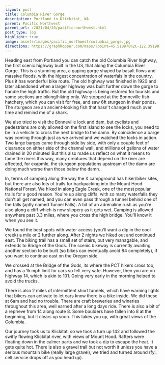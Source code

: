 ```yaml
---
layout: post
title: Columbia River Gorge
description: Portland to Klickitat, WA
parent: Pacific Northwest
parent_url: /2021/04/20/pacific-northwest.html
post_type: log
highlight: true
image: assets/images/pacific_northwest/columbia_gorge.jpg
directions: https://graphhopper.com/maps/?point=45.518978%2C-122.391987&point=45.516392%2C-122.342763&point=45.518617%2C-122.318859&point=45.715649%2C-121.78997&point=45.707378%2C-121.447678&point=45.824493%2C-121.100407&locale=en-us&elevation=true&profile=bike&use_miles=false&selected_detail=Elevation&layer=TF%20Cycle
---
```


<script src="https://cdn.jsdelivr.net/npm/publicalbum@latest/embed-ui.min.js" async></script>
<div class="pa-carousel-widget"
  data-link="https://photos.app.goo.gl/yUENsn3mmhDWVTWd7"
  data-title="Columbia River Gorge"
  data-description="44 new photos added to shared album">
  <object data="https://lh3.googleusercontent.com/RqYbgXM6Xmz6eLFV842UIM3jVyOS1-77MBpfbgshuX-t2hTiZ2LNc0UkqkfOQQgN7cmTrLpCflumowLR6K2HoJOp9wDe-TPX17ztxKabr5l0KA4nnH3Ff5FmK724VOqwnaZEY9YqPQ=w1920-h1080"></object>
  <object data="https://lh3.googleusercontent.com/ficRrv8v_nkO9F_duhlpdOw7_G6WAwTQLLd99b4unJPZfLzFD1UOkds7YkbXEsIq_YUXKnl0yOyazW8JqcZt4NqjV30t0TETEv09xKq87lNER2z9xdBzCWLj1Tk6AGnfjsIGQ9P5oA=w1920-h1080"></object>
  <object data="https://lh3.googleusercontent.com/mBaVLzWcS83kjwWYa8QjC7qOcqtz10p2EACfUnf7EbYNFj0F1PbBwLHAENvAB6pC-DTyhgamJ97zw06gQo7VBnv31U7yDoeI3g1d24bu6KQZukowzFR6ui38HuTNg2zAalheTsF3wQ=w1920-h1080"></object>
  <object data="https://lh3.googleusercontent.com/DV67pdSaeoLTqFEYVHm2VzAki_C4BQWqMVz_m_ACQ7FrX9wGBfrJ5FK6AaOIh1cD_NBzcxanuRHSImECsynDdKAP-7dOOHkf87dgTXJEJxTy4swFqbnzEbXGPc77nybgUGJ49nhpKg=w1920-h1080"></object>
  <object data="https://lh3.googleusercontent.com/V92ejnZapSTTc1PCKXOIkyzEsOtqAlyEeKp8SjcwS19q9oLvEV6M1UDh8qhjOvgdXxCmzeBmQz9Z0_T7zE1q5QKC7sfWZshxOgFyKFP1s0uhujL3mbfHMK4oDd7cJGZaruXM-CFHeg=w1920-h1080"></object>
  <object data="https://lh3.googleusercontent.com/HZ_n6y9lNapx0nHrNflOJpGTO7vyBnHFr7j2VVwTHNJkyhaTTeVa8e3qcjLE7rIsLwctFEYyKcyQOvK3xTFb2h5-85RuCcFQuriZ4z2P1H45LEnZ8hxVLwAtlfGTdM4rjJ7tIhTP8g=w1920-h1080"></object>
  <object data="https://lh3.googleusercontent.com/JZLMeDj_C4CJ7mIO8dOTrxMvI5X4SWXKQItGXFVn6g-pBE0zvGek96jTYqVVtaHl937NWqvn7izXIZ1jc4fTnBM2V5chY7ifQsGQbAg2OgfruJDRNTpMijiI2hVJelSH14qftVOotw=w1920-h1080"></object>
  <object data="https://lh3.googleusercontent.com/qJ_keonmwUFWGmubsgvsjZYnkvQAVlWy3Ynypmb3GHAtVEpn0wZ6x-4YgpmgcSklpX9AMd8YaAlCF2BiHwotxsKmAf-VAjf2vOsfUSIhIr_vVaKy5vdRki5uYJk5PdOv-9jE1Z2nUQ=w1920-h1080"></object>
  <object data="https://lh3.googleusercontent.com/Phl434oetoA0U3ST8D_4qqs1OXzCH2wbAbEzgW1jvH7Jg3PEzKL9stVtvvGZ74dNQjus_lNVZQHrO9xPlyF6akF3i1wnCC1lm32RnNLzuRcLWcsSIPjGsszPyuubXHJcaRgmhcMNmw=w1920-h1080"></object>
  <object data="https://lh3.googleusercontent.com/jNCY610j7Xl94vSZS-HyntE8apbw6nV-VqG-J8gLgnIzrfFXG1eUmaEqU3adIuK2Fui_NdQCGn5AbJZuZlSgwlnpK5_MR3YZAsy5Uj_GcL6nYxpv3f4lE3fZVtlQZB_l357TgyKEFw=w1920-h1080"></object>
  <object data="https://lh3.googleusercontent.com/HbqGnOiYG8C4qPYhtdf2l0W3EMuLOWHxPuMitKF9YvDMvKTtLoG4ZLIu9IxrPbGiX0i5ExZZRePmt2Ot8OkWzjotSRD5gM32mIkJR_InivwF3YaKpXru3SX4YhDi7rh5xiFSZVPwwA=w1920-h1080"></object>
  <object data="https://lh3.googleusercontent.com/Rg9EsIwJw0kNkiRh99Xe_aQF_wlye8GVhzmbWcDdNs1dQd8YksVQY3-EQl5xh4fuWeo0Gjj9qHXWsSqP4dEeiaiOsbXF0tmuwaOCNA-tKFhV2_HasMcmixalJt24nbli56ufgaZadg=w1920-h1080"></object>
  <object data="https://lh3.googleusercontent.com/Rs-ZG3hB3L4J9Z1J9kLo0E2mVGEMqat-zZUOOnKvOen463lu0snKwXWGkQyq18_Awlsic559jlue8LSxz1n-JGkn9UktbUHFgZKMqfGvCW8UKYXT-9WbRB5Peuv7xE1ErbJPIbcNYw=w1920-h1080"></object>
  <object data="https://lh3.googleusercontent.com/0vysV3uePVGpG3ZMZMs-gJSi36qgysdbTXBvBOWu7yeuy83GuDnK4BGARQs5jfcrXRIob3TNceqE5vF_c8FYoN9AIpr1Oaa00LN4vaO-AtERHO2D_Ef_dXlEkbgGyuoipbjugLJlGg=w1920-h1080"></object>
  <object data="https://lh3.googleusercontent.com/T9MqVTKLK13vQNKbjqvPiJRMelu6NTNYtU4oI9goygNWsPYBZiVNXBnst9PFN_dTrG5F7hRygaBEhmvEPPRbNJNoneRblZSydY6wDqG84EG4bG75jrwq3s3JXx82Jf9VD5EhqEaxww=w1920-h1080"></object>
  <object data="https://lh3.googleusercontent.com/JhWF9e0ZN2tmCBoAxcZrYQyFYFfhJ-uDA4B5EHqrxodUO1VUvMllr5w_JPtbX_7l3HqHN_Eq48rn2lwNOUWdt_6B3g-egl1t2yn65UXL5L8CRZaQC4OJOoHjNseRq7SjA5NgQ6Qj3g=w1920-h1080"></object>
  <object data="https://lh3.googleusercontent.com/3PsVRqzh0E1TM8pHMnQ8_nkHgBBRg6zZ5edXpwvlQWpZWnfjBjC0cnK7YZHoQO_yl59z0ZuBEAYqzR1MieUOzLmyoer9TvggFKc3PeKuTKkO5wtwShv4UUNDssI3yq8xZC1CJ-flFg=w1920-h1080"></object>
  <object data="https://lh3.googleusercontent.com/X1lWuSAYqWnGcjGxjkr_4JeNe4T_hlt7V5ykv8c7fRChM_IQsXFl3fdLRfvyXpxSEI-2577UH860d0XjcKw_eTnJDVRoOe9bipjHfdvIq77r04PgAIM72xUJz-Mi1c9cDYUv9dcHEA=w1920-h1080"></object>
  <object data="https://lh3.googleusercontent.com/sMK4B31Ub3f2GPtw5GhyWTUSrm-kSf6bswCCNDtaVx5rxVX_dYlXqdjDaQEpXqQptGJLnuxnKqpRGUWJkIoo21O0lWf8HuOv_UU43fONiMOxfdJqZeCu-NdTUTUOsq7N0BnRQcppcg=w1920-h1080"></object>
  <object data="https://lh3.googleusercontent.com/el1_zoLxGgSC-9JIlvdycWjLx-mdAmT1PYuH05PZ0KnP9AgBILOyiK5JqGiLo2TgDtgpnfKZl62vVBOhZmh9N46RjOd_tRr1eqKG5tamgJkD_z2HMwl2yDITFH81Eey0dYrkAjB94g=w1920-h1080"></object>
  <object data="https://lh3.googleusercontent.com/puCHUTJbT85PwZYhwAop3zHgcDQ9Qu7FLH5PMzMm6PJa2s7Oy-7s1HcYx90K5U9-IMf5WJ6i7LEXlPvzt_Eo3qsHo3qpbEMxcLvUJb0AkbDQtp8BewVjcC-5jhAJc1yYL6FKfg3XJg=w1920-h1080"></object>
  <object data="https://lh3.googleusercontent.com/YNOFf9YG5MxJTWfEtIL8O-FP7l0DyX6PG0VyHJuM4kyFE34xXL4JEKWmyNoz-bCR5UVjxqIMrpBdBL5VGSd_AzYiGtdKnv8y7-ghnBp0nphDdkrEB_cD2t0Mcy6sEAg98ZYw3NAk8w=w1920-h1080"></object>
  <object data="https://lh3.googleusercontent.com/6qHDb2DswIDQFWUvi1Ne7liNXyXhwdQ1PalFOcysF_-gXqwO2Jm6uPryb--bJR5L_LG6A7anFN7NQUiGYigdOwxiON8VktyTPnk4voVuHk_NwEu-D2AHuKbp6cXOr5alv3mVwkhbsg=w1920-h1080"></object>
  <object data="https://lh3.googleusercontent.com/7HugIFlPvO3dZM7lvKS8tHUsLjB6fLtmkxgKSrhYmGodkNQKk3dVLz_WQusHV4kQflQxxRIW6weEn9UjfJ12PwEjTAgKKj0e3uWIMeQLzZGz3n7ZcXsxBvZK-5rQDZdCS_NrUZfuxw=w1920-h1080"></object>
  <object data="https://lh3.googleusercontent.com/a9f6IQ0q4hTSOcoNsxXzVuX4svqgH7G4iORrit5o3Ag2fuDHk5jZ2xJkdr7j00APXVNNLnairYXDPRRwnHU6y16jRSpLG3FIU1-5AmoCfVZtC8aUBVkKqqkoQIdZLyN536MjkvjLfA=w1920-h1080"></object>
  <object data="https://lh3.googleusercontent.com/xx1CvHJgd1LlDLn0LYGrdDqJWAc9pJoYwsB9-iyodLSJtu3r9bti4BSlJcSp2Ugv0ej9JkTs4vQ4QNs7Q71V0apV-nA_rMWr9ljkqV1NT08tqyNA13bhANeCJrRn1zwBzZvFrLlEdQ=w1920-h1080"></object>
  <object data="https://lh3.googleusercontent.com/ixUaBjLPQWtoVI8RwQmHwzYKX40EKZQjlQZeC88QNpt-LhRM0GrFp04wmLDpFYN8OIwCcDoVQzQ2ZefptHAD3Npgbicro-eN4vGvA_vY5jG22TIByRon2I17imSM9U5yB---jzrvUw=w1920-h1080"></object>
  <object data="https://lh3.googleusercontent.com/DloBRel26cwkr_CuccD5zdyTioX76iu9vdxZWs54PN4ZVMMz34rRJtvDN-v-Wz9Uh7ZfNgBNj5_kj7kszsOVoLzlLp19Qk6LE9ZX_OoBYAQxRC89L7xi5WqhEI3H7p_mSPXcFzqzBQ=w1920-h1080"></object>
  <object data="https://lh3.googleusercontent.com/_0cFOjNNp7JY3UZ4-ufJ3g1BX3xaXBzGp5W-2WUSwRPwE0aEByGCn3jc058DpXyNMd0k4KVWZ2iFnWFlrZLkBFBhsDXvzM3JRXQpB2sXZWZqyZO_7bMHTEewg3h2OAvZwTBkxecGmw=w1920-h1080"></object>
  <object data="https://lh3.googleusercontent.com/nzztUpa_1fawB_GPlKzkIxwI2WtTlR33JgBg8T1F67FW6n1gnhigduB7noc1CeyzL9tX3IMT2XxMaODNODNExqg126ZfdfTs_FNh-zDbxa_4q9NLRgbUM5439FLbP4eenC-GN1c5yQ=w1920-h1080"></object>
  <object data="https://lh3.googleusercontent.com/h9TtNeS1R5oHtz23K2or2q9UHXhjDXQOsGld2MLAHTSHvUPUbRV9vYs633rLELafrIK8OHso69uzwhch15HjGY2Ih7DnC7I9JVamTNCbHMlW6VIfclo-dOMSrWZgfgab8Ow1aBE7Ew=w1920-h1080"></object>
  <object data="https://lh3.googleusercontent.com/eud1BjKAwl-rYzruzT-jkEPp65v_pSmCpzdNmSY2C8D9MPq5lHy5IcaM79m7VP3hwH5-W6oHgLxff6oL8E22yUjXCtJnRJghXFw4f9-va0Sog5X1VsqvU26sUm9t3HDdOXYbDBdCPw=w1920-h1080"></object>
  <object data="https://lh3.googleusercontent.com/UVV1kDWvbDUMsiDizHZHXlJb_JKh0848fTZGxkaRTkI48A-k6XE6SM06wQhladrizsL4F8gnPZDbwE2MOpa81r-7sqkipdagzCb2BztLT747skwscx1Vu5JpZnh-ls9dmZumYF_QIw=w1920-h1080"></object>
  <object data="https://lh3.googleusercontent.com/9fcFQxqBN35cQEqOHlhalq0YXjljkL81Nx-etViyiryPzfXifUHz2i5IlC0-ZOyENBMEThg-zSSVHgQM7sqLZa8IStS9CGfAXh5c4iKUu9F6lFTjoAoEkM5VnsSQ_col-qzP2feZ5Q=w1920-h1080"></object>
  <object data="https://lh3.googleusercontent.com/i7WPkVKM2g2ZgrdCYg_abCnXv8nly7XpNQuvMiadgd3uKfB0a1Wf8TKGn_0VXRmUXB2j-NqEm-n_g1yFtLR66KykKmyGCVphxT_lZccFNWqtqirQdGRzCutJS9wNDNhmhzDIsByNaQ=w1920-h1080"></object>
  <object data="https://lh3.googleusercontent.com/r3X8c3nKd11VqYEWMr9WhnAYNguwb4Xetju5QDbf3MPXestsWYuGfIu84E3HtvkE-tWKJsLDndFFETEuOKXRZ0csfSeTc3HcmR4FTHQ875sAd3aOgRnrpL6l44GZaFaaLsGyiFclNw=w1920-h1080"></object>
  <object data="https://lh3.googleusercontent.com/t5BQMZSJAaVadn_Tk6BM_iAJ7v32DhEmfLo_FHeyWKauldw-DrkZQw8r2tTwjQUHE_7DemyJvNYcFrkNG2o1rlYrSd9UsXKc9vEsLhfKuqjH8QNpZA2lM6xsH2Ke7d71yQWQAxNohw=w1920-h1080"></object>
  <object data="https://lh3.googleusercontent.com/axhzeOMCRPTal_FVIbHnREU6dBl4L722mzpc_1uNOxtUhRzlUWs1HFBvTNA4acUzMBgJn3zzEpCh2wE45xnFeootbvUZRagzYhDcZWW4ZKBDZ9hwD0vQP4RXQW3p58Pa3khpBP9cvA=w1920-h1080"></object>
  <object data="https://lh3.googleusercontent.com/hWLRqov0WCeKrcmskoRPfjhyxZJOcgkglCJ_C9t7xwM9ppHq_CvGtPcFfnu24D2TJV1gMfDlLZuxP8i8GbT7ZssQ354gNBdZJEjEazrvDWIOCTjNGZx0z8V6Y2eV_3SyiHh2cYqKyQ=w1920-h1080"></object>
  <object data="https://lh3.googleusercontent.com/p7MSJCDX1Fg4i6A0lSaXo4FR1coIwmFGhaROuMecJj7ifDyG47Ys63MRhUbxTknmf3iA64rW6nO6wIiVGJEdp7mKiT7r0yIpbQyms1TIcIkJg3HzlzNc0yfSqVBCAEJHs82Xc0K7JA=w1920-h1080"></object>
  <object data="https://lh3.googleusercontent.com/76bLhpii7RpTqZ8C7jLxtmlBk0Bn0XYaziJ4m81aX9vvR1-nqgrHTq9BnHbNVeQmH3otR_RuoLfVz2B6PnInX6d2d7MS1jKuV3o0M-IWGBraGJqhJ0nePNcsJ_P0ZcN4PpZAg0AGFA=w1920-h1080"></object>
  <object data="https://lh3.googleusercontent.com/xAp0CULeGw-VCV2elKoq-MB8XvPupAdXsudWL6Vyoyymd9n3ZRPCjorUx69iFNW-jL7LCtYfMn420x6iY1lHDgevJKA3iPcgKvrVDZomN60hoDQVv4Zmys0bJLQpzIgOUJA2wbG23w=w1920-h1080"></object>
  <object data="https://lh3.googleusercontent.com/ZO0b9idtdu04u1D-NqS4cAFjVbSADajjBdPD3958nNT_PPwS84mPqppGIXmIDGR34uNE3E47uS7ShtzPVMuB0z01NPysk37QvdqvsPe59D8xQzm5DVS1sn8KyVLjdkli8Y53LE5U_A=w1920-h1080"></object>
  <object data="https://lh3.googleusercontent.com/mj_eeHHL_0WpTBCw-QXTdTfv4ul7VWm_7O7H0EdFI6bWXReeGjohtq0Y3HYesQvNAgFDfRCd_PocQJDt1fdLzHvypoTKOSE78xBWVF8Q6nMoTYLvZ6roI7l2JxPsAIc4Ch6EOiT0bA=w1920-h1080"></object>
</div>


Heading east from Portland you can catch the old Columbia River highway, the first scenic highway built in the US, that along the Columbia River Gorge. This is a stunning area, a gaping gorge shaped by basalt flows and massive floods, with the higest concentration of waterfals in the country. Plus it has wonderful bike route. The old highway was finished in 1920 and later abandoned when a larger highway was built further down the gorge to handle the high traffic. But the old highway is being restored for tourists and some sections are biking/hiking only. We stopped at the Bonneville fish hatchery, which you can visit for free, and saw 6ft sturgeon in their ponds. The sturgeon are an ancient-looking fish that hasn't changed much over time and remind me of a shark.

We also tried to visit the Bonneville lock and dam, but cyclists and pedestrians are only allowed on the first island to see the locks, you need to be in a vehicle to cross the next bridge to the damn. By coincidence a barge was coming through just as we arrived and we watched the locks in action. Two large barges came through side by side, with only a couple feet of clearance on either side of the channel wall, and millions of gallons of water drained in 20 minutes! But this also made us reflect on what it means to tame the rivers this way, many creatures that depend on the river are affected, for exapmle, the sturgeon populations upstream of the damn are doing much worse than those below the damn.

In, terms of camping along the way the X campground has hiker/biker sites, but there are also lots of trails for backpacking into the Mount Hood National Forest. We hiked in along Eagle Creek, one of the most popular trails for a good reason. You're up along cliffs, with so many waterfalls they don't all get named, and you can even pass through a tunnel behind one of the falls (aptly named Tunnel Falls). A bit of an adrenaline rush as you're also along a cliff which is now slippery as it gets wet. Camping is allowed anywhere past 3.3 miles, where you cross the high bridge. You'll know it when you see it.

We found the best spots with water access (you'll want a dip in the cool creek) a mile or 2 further along. After 2 nights we hiked out and continued east. The biking trail has a small set of stairs, but very managable, and extends to Bridge of the Gods. The scenic bikeway is currently awaiting another section to be built (so bikes can eventually avoid 84 completely), if you want to continue east on the Oregon side.

We crossed at the Bridge of the Gods, its where the PCT hikers cross too, and has a 15 mph limit for cars so felt very safe. However, then you are on highway 14, which is akin to 101. Going very early in the morning helped to avoid the trucks.

There is also 2 miles of intermittent short tunnels, which have warning lights that bikers can activate to let cars know there is a bike inside. We did these at 6am and had no trouble. There are craft breweries and wineries throughout this area, well earned after a long days ride. There is also a bit of a reprieve from 14 along route 8. Some boulders have fallen into 8 at the beginning, but it clears up soon. This takes you up, with great views of the Columbia.

Our journey took us to Klickitat, so we took a turn up 142 and followed the swifly flowing Klickitat river, with views of Mount Hood. Rafters were floating down in the calmer parts and we took a dip to escape the heat. It gets quite hot. There is also a gravel trail but not worth it unless you have a serious mountain bike (really large gravel), we tried and turned around (fyi, cell service drops off as you head up).